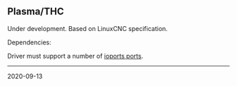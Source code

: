 ## Plasma/THC

Under development. Based on LinuxCNC specification.

Dependencies:

Driver must support a number of [ioports ports](../../templates/ioports.c).

---
2020-09-13
